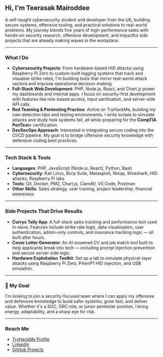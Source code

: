 ## Hi, I'm Teerasak Mairoddee

A self-taught cybersecurity student and developer from the UK, building secure systems, offensive tooling, and practical solutions to real-world problems. My journey blends five years of high-performance sales with hands-on security research, offensive development, and impactful side projects that are already making waves in the workplace.

---

### What I Do

- **Cybersecurity Projects**: From hardware-based HID attacks using Raspberry Pi Zero to custom-built logging systems that track and visualise strike rates, I'm building tools that mirror real-world attack vectors and improve operational decision-making.
- **Full-Stack Web Development**: PHP, Node.js, React, and Chart.js power my dashboards and internal apps. I focus on security-first development with features like role-based access, input sanitisation, and server-side API calls.
- **Red Teaming & Pentesting Practice**: Active on TryHackMe, building my own detection labs and testing environments. I write scripts to simulate attacks and study how systems fail, all while preparing for the **CompTIA PenTest+** certification.
- **DevSecOps Approach**: Interested in integrating secure coding into the CI/CD pipeline. My goal is to bridge offensive security knowledge with defensive coding best practices.

---

### Tech Stack & Tools

- **Languages**: PHP, JavaScript (Node.js, React), Python, Bash
- **Cybersecurity**: Kali Linux, Burp Suite, Metasploit, Nmap, Wireshark, HID attacks, Raspberry Pi labs
- **Tools**: Git, Docker, PM2, Chart.js, ClamAV, VS Code, Postman
- **Other Skills**: Sales strategy, user training, project leadership, financial awareness

---

### Side Projects That Drive Results

- **Currys Tally App**: A full-stack sales tracking and performance tool used in-store. Features include strike rate logic, data visualisation, user authentication, admin-only controls, and insurance tracking logic — all built after hours.
- **Cover Letter Generator**: An AI-powered CV and job match tool built to help applicants break into tech — including prompt injection prevention and secure server-side logic.
- **Hardware Exploitation Toolkit**: Set up a lab to simulate physical-layer attacks using Raspberry Pi Zero, P4wnP1 HID injection, and USB emulation.

---

### 🎯 My Goal

I'm looking to join a security-focused team where I can apply my offensive and defensive knowledge to build safer systems, grow fast, and deliver value. Whether it's a SOC, GRC role, or junior pentester position, I bring energy, adaptability, and a sharp eye for risk.

---

### Reach Me

- [TryHackMe Profile](https://tryhackme.com/p/yourprofile)  
- [LinkedIn](https://linkedin.com/in/teerasak-mairoddee)  
- [GitHub Projects](https://github.com/Teerasak-Mairoddee)


